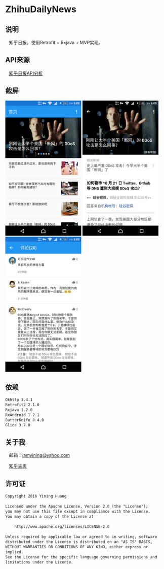# ZhihuDailyNews

## 说明
    知乎日报，使用Retrofit + Rxjava + MVP实现。

## API来源
    [知乎日报API分析](https://github.com/izzyleung/ZhihuDailyPurify/wiki/%E7%9F%A5%E4%B9%8E%E6%97%A5%E6%8A%A5-API-%E5%88%86%E6%9E%90)

## 截屏
 <img src="./Screenshot1.png" width="240" height="426" />
 <img src="./Screenshot2.png" width="240" height="426" />
 <img src="./Screenshot3.png" width="240" height="426" />

## 依赖
    Okhttp 3.4.1
    Retrofit2 2.1.0
    Rxjava 1.2.0
    RxAndroid 1.2.1
    ButterKnife 8.4.0
    Glide 3.7.0

## 关于我
    邮箱：iamyining@yahoo.com </br>
    
    [知乎主页](https://www.zhihu.com/people/undefeated)
    
## 许可证

    Copyright 2016 Yining Huang

    Licensed under the Apache License, Version 2.0 (the "License");
    you may not use this file except in compliance with the License.
    You may obtain a copy of the License at

        http://www.apache.org/licenses/LICENSE-2.0

    Unless required by applicable law or agreed to in writing, software
    distributed under the License is distributed on an "AS IS" BASIS,
    WITHOUT WARRANTIES OR CONDITIONS OF ANY KIND, either express or implied.
    See the License for the specific language governing permissions and
    limitations under the License.
    
